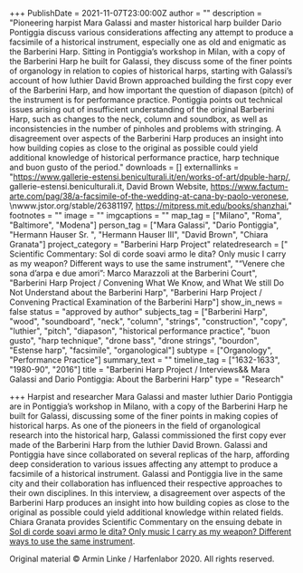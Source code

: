 +++
PublishDate = 2021-11-07T23:00:00Z
author = ""
description = "Pioneering harpist Mara Galassi and master historical harp builder Dario Pontiggia discuss various considerations affecting any attempt to produce a facsimile of a historical instrument, especially one as old and enigmatic as the Barberini Harp. Sitting in Pontiggia’s workshop in Milan, with a copy of the Barberini Harp he built for Galassi, they discuss some of the finer points of organology in relation to copies of historical harps, starting with Galassi’s account of how luthier David Brown approached building the first copy ever of the Barberini Harp, and how important the question of diapason (pitch) of the instrument is for performance practice. Pontiggia points out technical issues arising out of insufficient understanding of the original Barberini Harp, such as changes to the neck, column and soundbox, as well as inconsistencies in the number of pinholes and problems with stringing. A disagreement over aspects of the Barberini Harp produces an insight into how building copies as close to the original as possible could yield additional knowledge of historical performance practice, harp technique and buon gusto of the period."
downloads = []
externallinks = "https://www.gallerie-estensi.beniculturali.it/en/works-of-art/dpuble-harp/, gallerie-estensi.beniculturali.it, David Brown Website, https://www.factum-arte.com/pag/38/a-facsimile-of-the-wedding-at-cana-by-paolo-veronese, \nwww.jstor.org/stable/26381197, https://mitpress.mit.edu/books/shanzhai,"
footnotes = ""
image = ""
imgcaptions = ""
map_tag = ["Milano", "Roma", "Baltimore", "Modena"]
person_tag = ["Mara Galassi", "Dario Pontiggia", "Hermann Hauser Sr. ", "Hermann Hauser III", "David Brown", "Chiara Granata"]
project_category = "Barberini Harp Project"
relatedresearch = [" Scientific Commentary: Sol di corde soavi armo le dita? Only music I carry as my weapon?   Different ways to use the same instrument", "“Venere che sona d’arpa e due amori”: Marco Marazzoli at the Barberini Court", "Barberini Harp Project / Convening What We Know, and What We still Do Not Understand about the Barberini Harp", "Barberini Harp Project / Convening Practical Examination of the Barberini Harp"]
show_in_news = false
status = "approved by author"
subjects_tag = ["Barberini Harp", "wood", "soundboard", "neck", "column", "strings", "construction", "copy", "luthier", "pitch", "diapason", "historical performance practice", "buon gusto", "harp technique", "drone bass", "drone strings", "bourdon", "Estense harp", "facsimile", "organological"]
subtype = ["Organology", "Performance Practice"]
summary_text = ""
timeline_tag = ["1632-1633", "1980-90", "2016"]
title = "Barberini Harp Project / Interviews&& Mara Galassi and Dario Pontiggia: About the Barberini Harp"
type = "Research"

+++
Harpist and researcher <span id="person_tag">Mara Galassi</span> and master luthier <span id="person_tag">Dario Pontiggia</span> are in Pontiggia’s workshop in <span id="map_tag">Milano</span>, with a copy of the <span id="subjects_tag">Barberini Harp</span> he built for Galassi, discussing some of the finer points in making copies of historical harps. As one of the pioneers in the field of organological research into the historical harp, Galassi commissioned the first copy ever made of the Barberini Harp from the luthier <span id="person_tag">David Brown</span>. Galassi and Pontiggia have since collaborated on several replicas of the harp, affording deep consideration to various issues affecting any attempt to produce a facsimile of a historical instrument. Galassi and Pontiggia live in the same city and their collaboration has influenced their respective approaches to their own disciplines. In this interview, a disagreement over aspects of the Barberini Harp produces an insight into how building copies as close to the original as possible could yield additional knowledge within related fields. <span id="person_tag">Chiara Granata</span> provides Scientific Commentary on the ensuing debate in [Sol di corde soavi armo le dita? Only music I carry as my weapon? Different ways to use the same instrument]().

Original material © Armin Linke / Harfenlabor 2020. All rights reserved.
